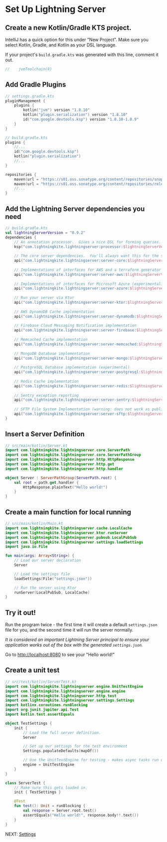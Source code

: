 # Set Up Lightning Server

## Create a new Kotlin/Gradle KTS project.

IntelliJ has a quick option for this under "New Project".  Make sure you select Kotlin, Gradle, and Kotlin as your DSL language.

If your project's `build.gradle.kts` was generated with this line, comment it out.

```kotlin
//    jvmToolchain(8)
```

## Add Gradle Plugins

```kotlin
// settings.gradle.kts
pluginManagement {
    plugins {
        kotlin("jvm") version "1.8.10"
        kotlin("plugin.serialization") version "1.8.10"
        id("com.google.devtools.ksp") version "1.8.10-1.0.9"
    }
}
```

```kotlin
// build.gradle.kts
plugins {
    //...
    id("com.google.devtools.ksp")
    kotlin("plugin.serialization")
    //...
}

repositories {
    maven(url = "https://s01.oss.sonatype.org/content/repositories/snapshots/")
    maven(url = "https://s01.oss.sonatype.org/content/repositories/releases/")
    //...
}
```

## Add the Lightning Server dependencies you need

```kotlin
// build.gradle.kts
val lightningServerVersion = "0.9.2"
dependencies {
    // An annotation processor.  Gives a nice DSL for forming queries.  You'll always want this.
    ksp("com.lightningkite.lightningserver:processor:$lightningServerVersion")
    
    // The core server dependencies.  You'll always want this for the server itself.
    api("com.lightningkite.lightningserver:server-core:$lightningServerVersion")
    
    // Implementations of interfaces for AWS and a terraform generator for deploying to Lambda/API Gateway
    api("com.lightningkite.lightningserver:server-aws:$lightningServerVersion")
    
    // Implementations of interfaces for Microsoft Azure (experimental)
    api("com.lightningkite.lightningserver:server-azure:$lightningServerVersion")
    
    // Run your server via Ktor
    api("com.lightningkite.lightningserver:server-ktor:$lightningServerVersion")
    
    // AWS DynamoDB Cache implementation
    api("com.lightningkite.lightningserver:server-dynamodb:$lightningServerVersion")
    
    // Firebase Cloud Messaging Notification implementation
    api("com.lightningkite.lightningserver:server-firebase:$lightningServerVersion")
    
    // Memcached Cache implementation
    api("com.lightningkite.lightningserver:server-memcached:$lightningServerVersion")
    
    // MongoDB Database implementation
    api("com.lightningkite.lightningserver:server-mongo:$lightningServerVersion")
    
    // PostgreSQL Database implementation (experimental)
    api("com.lightningkite.lightningserver:server-postgresql:$lightningServerVersion")
    
    // Redis Cache implementation
    api("com.lightningkite.lightningserver:server-redis:$lightningServerVersion")
    
    // Sentry exception reporting
    api("com.lightningkite.lightningserver:server-sentry:$lightningServerVersion")
    
    // SFTP File System Implementation (warning: does not work as public file store)
    api("com.lightningkite.lightningserver:server-sftp:$lightningServerVersion")
}
```

## Insert a Server Definition

```kotlin
// src/main/kotlin/Server.kt
import com.lightningkite.lightningserver.core.ServerPath
import com.lightningkite.lightningserver.core.ServerPathGroup
import com.lightningkite.lightningserver.http.HttpResponse
import com.lightningkite.lightningserver.http.get
import com.lightningkite.lightningserver.http.handler

object Server : ServerPathGroup(ServerPath.root) {
    val root = path.get.handler {
        HttpResponse.plainText("Hello world!")
    }
}
```

## Create a main function for local running

```kotlin
// src/main/kotlin/Main.kt
import com.lightningkite.lightningserver.cache.LocalCache
import com.lightningkite.lightningserver.ktor.runServer
import com.lightningkite.lightningserver.pubsub.LocalPubSub
import com.lightningkite.lightningserver.settings.loadSettings
import java.io.File

fun main(args: Array<String>) {
    // Load our server declaration
    Server

    // Load the settings file
    loadSettings(File("settings.json"))

    // Run the server using Ktor
    runServer(LocalPubSub, LocalCache)
}
```

## Try it out!

Run the program twice - the first time it will create a default `settings.json` file for you, and the second time it will run the server normally.

*It is considered an important Lightning Server principal to ensure your application works out of the box with the generated `settings.json`.*

Go to [http://localhost:8080](http://localhost:8080) to see your "Hello world!"

## Create a unit test

```kotlin
// src/test/kotlin/ServerTest.kt
import com.lightningkite.lightningserver.engine.UnitTestEngine
import com.lightningkite.lightningserver.engine.engine
import com.lightningkite.lightningserver.http.test
import com.lightningkite.lightningserver.settings.Settings
import kotlinx.coroutines.runBlocking
import org.junit.jupiter.api.Test
import kotlin.test.assertEquals

object TestSettings {
    init {
        // Load the full server definition.
        Server

        // Set up our settings for the test environment
        Settings.populateDefaults(mapOf())

        // Use the UnitTestEngine for testing - makes async tasks run on the spot for easy testing.
        engine = UnitTestEngine
    }
}

class ServerTest {
    // Make sure this gets loaded in.
    init { TestSettings }

    @Test
    fun test(): Unit = runBlocking {
        val response = Server.root.test()
        assertEquals("Hello world!", response.body!!.text())
    }
}
```

NEXT: [Settings](settings.md)